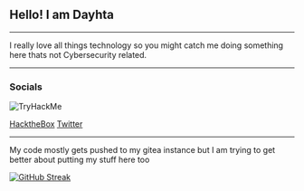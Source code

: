 ## Hello! I am Dayhta
___

I really love all things technology so you might catch me doing something here thats not Cybersecurity related. 


___

### Socials
 <img src="https://tryhackme-badges.s3.amazonaws.com/Dayhta.png" alt="TryHackMe">
 
[HacktheBox](https://app.hackthebox.com/badge/image/927454)
[Twitter](https://twitter.com/0Dayhta)

___

My code mostly gets pushed to my gitea instance but I am trying to get better about putting my stuff here too

[![GitHub Streak](https://github-readme-streak-stats.herokuapp.com?user=dayhta&theme=dark&mode=weekly)](https://git.io/streak-stats)
